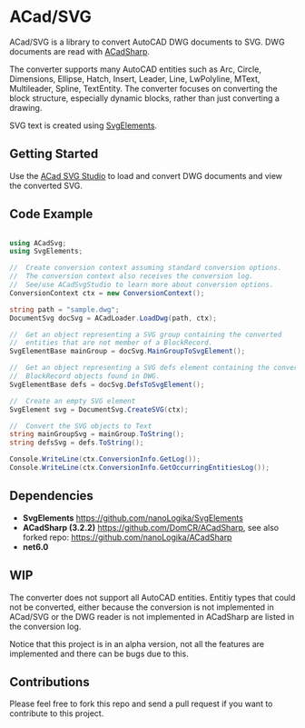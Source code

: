# ACad/SVG

ACad/SVG is a library to convert AutoCAD DWG documents to SVG. DWG documents are read with [ACadSharp](https://github.com/DomCR/ACadSharp).

The converter supports many AutoCAD entities such as Arc, Circle, Dimensions, Ellipse, Hatch, Insert, Leader, Line, LwPolyline, MText, Multileader, Spline, TextEntity. The converter focuses on converting the block structure, especially dynamic blocks, rather than just converting a drawing.

SVG text is created using [SvgElements](https://github.com/nanoLogika/SvgElements).

## Getting Started
Use the [ACad SVG Studio](https://github.com/nanoLogika/ACadSvgStudio) to load and convert DWG documents and view the converted SVG.

## Code Example
```c#

using ACadSvg;
using SvgElements;

//  Create conversion context assuming standard conversion options.
//  The conversion context also receives the conversion log.
//  See/use ACadSvgStudio to learn more about conversion options.
ConversionContext ctx = new ConversionContext();

string path = "sample.dwg";
DocumentSvg docSvg = ACadLoader.LoadDwg(path, ctx);

//  Get an object representing a SVG group containing the converted
//  entities that are not member of a BlockRecord.
SvgElementBase mainGroup = docSvg.MainGroupToSvgElement();

//  Get an object representing a SVG defs element containing the converted
//  BlockRecord objects found in DWG.
SvgElementBase defs = docSvg.DefsToSvgElement();

//  Create an empty SVG element
SvgElement svg = DocumentSvg.CreateSVG(ctx);

//  Convert the SVG objects to Text
string mainGroupSvg = mainGroup.ToString();
string defsSvg = defs.ToString();

Console.WriteLine(ctx.ConversionInfo.GetLog());
Console.WriteLine(ctx.ConversionInfo.GetOccurringEntitiesLog());
```

## Dependencies
* **SvgElements** https://github.com/nanoLogika/SvgElements
* **ACadSharp (3.2.2)** https://github.com/DomCR/ACadSharp, see also forked repo: https://github.com/nanoLogika/ACadSharp
* **net6.0**

## WIP
The converter does not support all AutoCAD entities. Entitiy types that could not be converted, either because the conversion is not implemented in ACad/SVG or the DWG reader is not implemented in ACadSharp are listed in the conversion log.

Notice that this project is in an alpha version, not all the features are implemented and there can be bugs due to this.

## Contributions
Please feel free to fork this repo and send a pull request if you want to contribute to this project.
